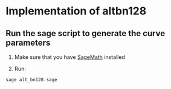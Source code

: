 # Implementation of altbn128

## Run the sage script to generate the curve parameters

1. Make sure that you have [SageMath](https://www.sagemath.org/) installed

2. Run:
```bash
sage alt_bn128.sage
```
